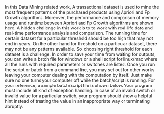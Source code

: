 In this Data Mining related work, A transactional dataset is used to mine the most frequent patterns of the purchased products using Apriori and Fp Growth algorithms. Moreover, the performance and comparison of memory usage and runtime between Apriori and Fp Growth algorithms are shown here. A hidden challenge in this work is to to work with real-life data and real-time performance analysis and comparison. The running time for certain dataset for a particular threshold should be too high that may not end in years. On the other hand for threshold on a particular dataset, there may not be any patterns available. So, choosing right threshold for each dataset is a challenge. In order to save your time from waiting for outputs, you can write a batch file for windows or a shell script for linux/mac where all the runs with required parameters or switches are listed. Once you run the script or batch from a command line, you may set out for other works leaving your computer dealing with the computation by itself. Just make sure no one turns your computer off while the batch/script is running. For your reference, a sample batch/script file is shown below. Your program must include all kind of exception handling. In case of an invalid switch or invalid value for a particular switch, your program should show a helpful hint instead of treating the value in an inappropriate way or terminating abruptly.
